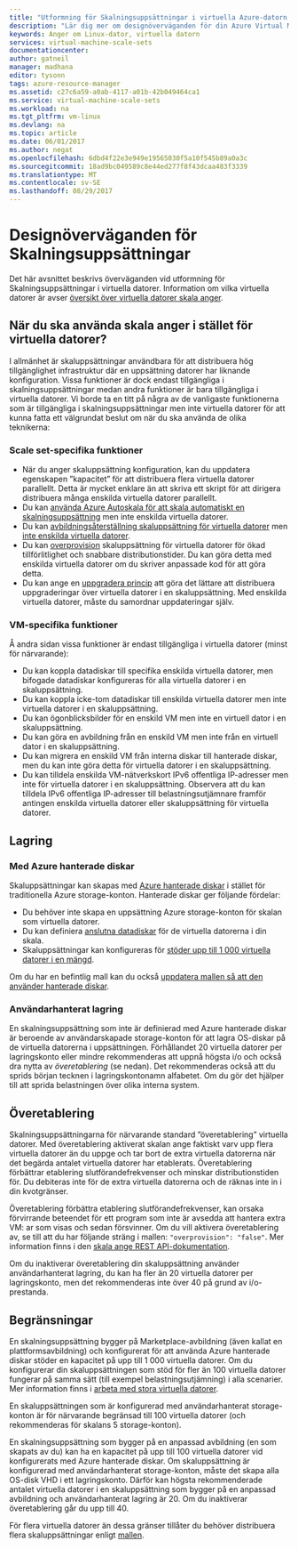 ```yaml
---
title: "Utformning för Skalningsuppsättningar i virtuella Azure-datorn | Microsoft Docs"
description: "Lär dig mer om designöverväganden för din Azure Virtual Machine-Skalningsuppsättningar"
keywords: Anger om Linux-dator, virtuella datorn
services: virtual-machine-scale-sets
documentationcenter: 
author: gatneil
manager: madhana
editor: tysonn
tags: azure-resource-manager
ms.assetid: c27c6a59-a0ab-4117-a01b-42b049464ca1
ms.service: virtual-machine-scale-sets
ms.workload: na
ms.tgt_pltfrm: vm-linux
ms.devlang: na
ms.topic: article
ms.date: 06/01/2017
ms.author: negat
ms.openlocfilehash: 6dbd4f22e3e949e19565030f5a10f545b89a0a3c
ms.sourcegitcommit: 18ad9bc049589c8e44ed277f8f43dcaa483f3339
ms.translationtype: MT
ms.contentlocale: sv-SE
ms.lasthandoff: 08/29/2017
---
```

# <a name="design-considerations-for-scale-sets"></a>Designöverväganden för Skalningsuppsättningar
Det här avsnittet beskrivs överväganden vid utformning för Skalningsuppsättningar i virtuella datorer. Information om vilka virtuella datorer är avser [översikt över virtuella datorer skala anger](virtual-machine-scale-sets-overview.md).

## <a name="when-to-use-scale-sets-instead-of-virtual-machines"></a>När du ska använda skala anger i stället för virtuella datorer?
I allmänhet är skaluppsättningar användbara för att distribuera hög tillgänglighet infrastruktur där en uppsättning datorer har liknande konfiguration. Vissa funktioner är dock endast tillgängliga i skalningsuppsättningar medan andra funktioner är bara tillgängliga i virtuella datorer. Vi borde ta en titt på några av de vanligaste funktionerna som är tillgängliga i skalningsuppsättningar men inte virtuella datorer för att kunna fatta ett välgrundat beslut om när du ska använda de olika teknikerna:

### <a name="scale-set-specific-features"></a>Scale set-specifika funktioner

- När du anger skaluppsättning konfiguration, kan du uppdatera egenskapen ”kapacitet” för att distribuera flera virtuella datorer parallellt. Detta är mycket enklare än att skriva ett skript för att dirigera distribuera många enskilda virtuella datorer parallellt.
- Du kan [använda Azure Autoskala för att skala automatiskt en skalningsuppsättning](./virtual-machine-scale-sets-autoscale-overview.md) men inte enskilda virtuella datorer.
- Du kan [avbildningsåterställning skaluppsättning för virtuella datorer](https://docs.microsoft.com/rest/api/virtualmachinescalesets/manage-a-vm) men [inte enskilda virtuella datorer](https://docs.microsoft.com/rest/api/compute/virtualmachines).
- Du kan [overprovision](./virtual-machine-scale-sets-design-overview.md) skaluppsättning för virtuella datorer för ökad tillförlitlighet och snabbare distributionstider. Du kan göra detta med enskilda virtuella datorer om du skriver anpassade kod för att göra detta.
- Du kan ange en [uppgradera princip](./virtual-machine-scale-sets-upgrade-scale-set.md) att göra det lättare att distribuera uppgraderingar över virtuella datorer i en skaluppsättning. Med enskilda virtuella datorer, måste du samordnar uppdateringar själv.

### <a name="vm-specific-features"></a>VM-specifika funktioner

Å andra sidan vissa funktioner är endast tillgängliga i virtuella datorer (minst för närvarande):

- Du kan koppla datadiskar till specifika enskilda virtuella datorer, men bifogade datadiskar konfigureras för alla virtuella datorer i en skaluppsättning.
- Du kan koppla icke-tom datadiskar till enskilda virtuella datorer men inte virtuella datorer i en skaluppsättning.
- Du kan ögonblicksbilder för en enskild VM men inte en virtuell dator i en skaluppsättning.
- Du kan göra en avbildning från en enskild VM men inte från en virtuell dator i en skaluppsättning.
- Du kan migrera en enskild VM från interna diskar till hanterade diskar, men du kan inte göra detta för virtuella datorer i en skaluppsättning.
- Du kan tilldela enskilda VM-nätverkskort IPv6 offentliga IP-adresser men inte för virtuella datorer i en skaluppsättning. Observera att du kan tilldela IPv6 offentliga IP-adresser till belastningsutjämnare framför antingen enskilda virtuella datorer eller skaluppsättning för virtuella datorer.

## <a name="storage"></a>Lagring

### <a name="scale-sets-with-azure-managed-disks"></a>Med Azure hanterade diskar
Skaluppsättningar kan skapas med [Azure hanterade diskar](../virtual-machines/windows/managed-disks-overview.md) i stället för traditionella Azure storage-konton. Hanterade diskar ger följande fördelar:
- Du behöver inte skapa en uppsättning Azure storage-konton för skalan som virtuella datorer.
- Du kan definiera [anslutna datadiskar](virtual-machine-scale-sets-attached-disks.md) för de virtuella datorerna i din skala.
- Skaluppsättningar kan konfigureras för [stöder upp till 1 000 virtuella datorer i en mängd](virtual-machine-scale-sets-placement-groups.md). 

Om du har en befintlig mall kan du också [uppdatera mallen så att den använder hanterade diskar](virtual-machine-scale-sets-convert-template-to-md.md).

### <a name="user-managed-storage"></a>Användarhanterat lagring
En skalningsuppsättning som inte är definierad med Azure hanterade diskar är beroende av användarskapade storage-konton för att lagra OS-diskar på de virtuella datorerna i uppsättningen. Förhållandet 20 virtuella datorer per lagringskonto eller mindre rekommenderas att uppnå högsta i/o och också dra nytta av _överetablering_ (se nedan). Det rekommenderas också att du sprids början tecknen i lagringskontonamn alfabetet. Om du gör det hjälper till att sprida belastningen över olika interna system. 


## <a name="overprovisioning"></a>Överetablering
Skalningsuppsättningarna för närvarande standard ”överetablering” virtuella datorer. Med överetablering aktiverat skalan ange faktiskt varv upp flera virtuella datorer än du uppge och tar bort de extra virtuella datorerna när det begärda antalet virtuella datorer har etablerats. Överetablering förbättrar etablering slutförandefrekvenser och minskar distributionstiden för. Du debiteras inte för de extra virtuella datorerna och de räknas inte in i din kvotgränser.

Överetablering förbättra etablering slutförandefrekvenser, kan orsaka förvirrande beteendet för ett program som inte är avsedda att hantera extra VM: ar som visas och sedan försvinner. Om du vill aktivera överetablering av, se till att du har följande sträng i mallen: `"overprovision": "false"`. Mer information finns i den [skala ange REST API-dokumentation](/rest/api/virtualmachinescalesets/create-or-update-a-set).

Om du inaktiverar överetablering din skaluppsättning använder användarhanterat lagring, du kan ha fler än 20 virtuella datorer per lagringskonto, men det rekommenderas inte över 40 på grund av i/o-prestanda. 

## <a name="limits"></a>Begränsningar
En skalningsuppsättning bygger på Marketplace-avbildning (även kallat en plattformsavbildning) och konfigurerat för att använda Azure hanterade diskar stöder en kapacitet på upp till 1 000 virtuella datorer. Om du konfigurerar din skaluppsättningen som stöd för fler än 100 virtuella datorer fungerar på samma sätt (till exempel belastningsutjämning) i alla scenarier. Mer information finns i [arbeta med stora virtuella datorer](virtual-machine-scale-sets-placement-groups.md). 

En skaluppsättningen som är konfigurerad med användarhanterat storage-konton är för närvarande begränsad till 100 virtuella datorer (och rekommenderas för skalans 5 storage-konton).

En skalningsuppsättning som bygger på en anpassad avbildning (en som skapats av du) kan ha en kapacitet på upp till 100 virtuella datorer vid konfigurerats med Azure hanterade diskar. Om skaluppsättning är konfigurerad med användarhanterat storage-konton, måste det skapa alla OS-disk VHD i ett lagringskonto. Därför kan högsta rekommenderade antalet virtuella datorer i en skaluppsättning som bygger på en anpassad avbildning och användarhanterat lagring är 20. Om du inaktiverar överetablering går du upp till 40.

För flera virtuella datorer än dessa gränser tillåter du behöver distribuera flera skaluppsättningar enligt [mallen](https://github.com/Azure/azure-quickstart-templates/tree/master/301-custom-images-at-scale).

